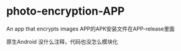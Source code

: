 # photo-encryption-APP
An app that encrypts images
APP的APK安装文件在APP-release里面

原生Android
没什么注释，代码也没怎么模块化

